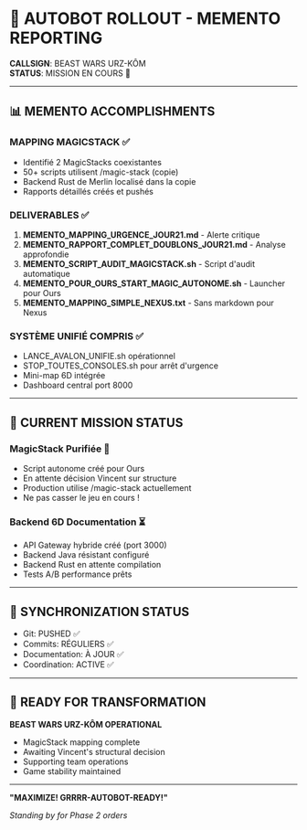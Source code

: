 # 🤖 AUTOBOT ROLLOUT - MEMENTO REPORTING

**CALLSIGN**: BEAST WARS URZ-KÔM  
**STATUS**: MISSION EN COURS 🔄

---

## 📊 **MEMENTO ACCOMPLISHMENTS**

### **MAPPING MAGICSTACK** ✅
- Identifié 2 MagicStacks coexistantes
- 50+ scripts utilisent /magic-stack (copie)
- Backend Rust de Merlin localisé dans la copie
- Rapports détaillés créés et pushés

### **DELIVERABLES** ✅
1. **MEMENTO_MAPPING_URGENCE_JOUR21.md** - Alerte critique
2. **MEMENTO_RAPPORT_COMPLET_DOUBLONS_JOUR21.md** - Analyse approfondie
3. **MEMENTO_SCRIPT_AUDIT_MAGICSTACK.sh** - Script d'audit automatique
4. **MEMENTO_POUR_OURS_START_MAGIC_AUTONOME.sh** - Launcher pour Ours
5. **MEMENTO_MAPPING_SIMPLE_NEXUS.txt** - Sans markdown pour Nexus

### **SYSTÈME UNIFIÉ COMPRIS** ✅
- LANCE_AVALON_UNIFIE.sh opérationnel
- STOP_TOUTES_CONSOLES.sh pour arrêt d'urgence
- Mini-map 6D intégrée
- Dashboard central port 8000

---

## 🎯 **CURRENT MISSION STATUS**

### **MagicStack Purifiée** 🔄
- Script autonome créé pour Ours
- En attente décision Vincent sur structure
- Production utilise /magic-stack actuellement
- Ne pas casser le jeu en cours !

### **Backend 6D Documentation** ⏳
- API Gateway hybride créé (port 3000)
- Backend Java résistant configuré
- Backend Rust en attente compilation
- Tests A/B performance prêts

---

## 🔄 **SYNCHRONIZATION STATUS**

- Git: PUSHED ✅
- Commits: RÉGULIERS ✅
- Documentation: À JOUR ✅
- Coordination: ACTIVE ✅

---

## 🚀 **READY FOR TRANSFORMATION**

**BEAST WARS URZ-KÔM OPERATIONAL**
- MagicStack mapping complete
- Awaiting Vincent's structural decision
- Supporting team operations
- Game stability maintained

---

**"MAXIMIZE! GRRRR-AUTOBOT-READY!"**

*Standing by for Phase 2 orders*